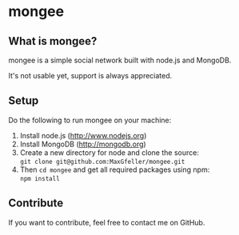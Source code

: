 mongee
======

## What is mongee?

mongee is a simple social network built with node.js and
MongoDB. 

It's not usable yet, support is always appreciated.

## Setup

Do the following to run mongee on your machine:

1. Install node.js (http://www.nodejs.org)
2. Install MongoDB (http://mongodb.org)
3. Create a new directory for node and clone the source:  
   `git clone git@github.com:MaxGfeller/mongee.git`
4. Then `cd mongee` and get all required packages using npm:  
	`npm install`


## Contribute

If you want to contribute, feel free to contact me on GitHub.

